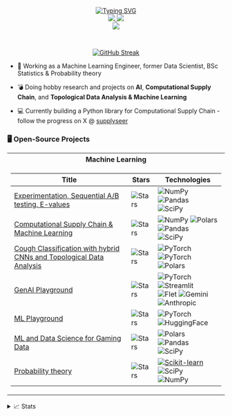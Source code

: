 <p align="center">
<a href="https://github.com/jakorostami">
    <img src="https://readme-typing-svg.demolab.com?font=Fira+Code&weight=100&size=18&duration=3000&pause=300&color=F7AC96&multiline=true&width=600&height=110&lines=Jako+Rostami;ML+Engineer+%7C+Data+Scientist+%7C+Statistician;AI+%26+ML+%7C+Statistics+%7C+Probability+theory;Computational+Supply+Chain+%7C+Topological+Data+Analysis" alt="Typing SVG" />
</a>
<br/>


<a href="https://www.linkedin.com/in/jako-r-549b59174/">
    <img src="https://img.shields.io/badge/-Linkedin-blue?style=flat-square&logo=linkedin">
</a>
<a href="mailto:rostami.jako@gmail.com">
    <img src="https://img.shields.io/badge/-Email-red?style=flat-square&logo=gmail&logoColor=white">
</a>

<br/> 


<a href="https://github.com/jakorostami">
    <img src="https://github-stats-alpha.vercel.app/api?username=jakorostami&cc=22272e&tc=F7AC96FF&ic=fff&bc=0000">
</a>

</p>
<br>

<p align="center">
<a href="https://git.io/streak-stats"><img src="https://streak-stats.demolab.com?user=jakorostami&theme=shadow-orange" alt="GitHub Streak" /></a>
</p>

* 🔨 Working as a Machine Learning Engineer, former Data Scientist, BSc Statistics & Probability theory

* 💣 Doing hobby research and projects on **AI**, **Computational Supply Chain**, and **Topological Data Analysis & Machine Learning**

* 💻 Currently building a Python library for Computational Supply Chain - follow the progress on X @ [supplyseer](https://x.com/supplyseer)

### 🖥️ Open-Source Projects
<table>
<tr><th>Machine Learning </th>
<tr><td>

|Title | Stars | Technologies|
|--|--|--|
| [Experimentation, Sequential A/B testing, E-values](https://github.com/jakorostami/expectation) | <img alt="Stars" src="https://img.shields.io/github/stars/jakorostami/expectation?style=flat-square&labelColor=black"/> | ![NumPy](https://img.shields.io/badge/NumPy-black?style=flat-square&logo=numpy) ![Pandas](https://img.shields.io/badge/Pandas-black?style=flat-square&logo=pandas) <br> ![SciPy](https://img.shields.io/badge/SciPy-black?style=flat-square&logo=scipy)|
| [Computational Supply Chain & Machine Learning](https://github.com/supplyseer-ai/supplyseer) |  <img alt="Stars" src="https://img.shields.io/github/stars/supplyseer-ai/supplyseer?style=flat-square&labelColor=black"/> | ![NumPy](https://img.shields.io/badge/NumPy-black?style=flat-square&logo=numpy) ![Polars](https://img.shields.io/badge/polars-black?style=flat-square&logo=polars) <br> ![Pandas](https://img.shields.io/badge/Pandas-black?style=flat-square&logo=pandas) <br> ![SciPy](https://img.shields.io/badge/SciPy-black?style=flat-square&logo=scipy)|
| [Cough Classification with hybrid CNNs and Topological Data Analysis](https://github.com/jakorostami/cough_classification) | <img alt="Stars" src="https://img.shields.io/github/stars/jakorostami/cough_classification?style=flat-square&labelColor=black"/> | ![PyTorch](https://img.shields.io/badge/pytorch-black?style=flat-square&logo=pytorch) ![PyTorch](https://img.shields.io/badge/torchaudio-2D50A5?style=flat-square&logo=pytorch) <br> ![Polars](https://img.shields.io/badge/polars-black?style=flat-square&logo=polars) |
| [GenAI Playground](https://github.com/jakorostami/gen-ai-playground) | <img alt="Stars" src="https://img.shields.io/github/stars/jakorostami/gen-ai-playground?style=flat-square&labelColor=black"/> | ![PyTorch](https://img.shields.io/badge/pytorch-black?style=flat-square&logo=pytorch) ![Streamlit](https://img.shields.io/badge/-Streamlit-black?style=flat&logo=streamlit) <br> ![Flet](https://img.shields.io/badge/Flet-black?style=flat-square&logo=flutter) ![Gemini](https://img.shields.io/badge/Gemini-black?style=flat-square&logo=googlegemini) ![Anthropic](https://img.shields.io/badge/Claude-black?style=flat-square&logo=anthropic)|
| [ML Playground](https://github.com/jakorostami/ml_playground) | <img alt="Stars" src="https://img.shields.io/github/stars/jakorostami/ml_playground?style=flat-square&labelColor=black"/> | ![PyTorch](https://img.shields.io/badge/pytorch-black?style=flat-square&logo=pytorch) ![HuggingFace](https://img.shields.io/badge/HuggingFace-black?style=flat-square&logo=huggingface)|
| [ML and Data Science for Gaming Data](https://github.com/jakorostami/gaming_ds) | <img alt="Stars" src="https://img.shields.io/github/stars/jakorostami/gaming_ds?style=flat-square&labelColor=black"/> | ![Polars](https://img.shields.io/badge/polars-black?style=flat-square&logo=polars) ![Pandas](https://img.shields.io/badge/Pandas-black?style=flat-square&logo=pandas) <br> ![SciPy](https://img.shields.io/badge/SciPy-black?style=flat-square&logo=scipy)|
| [Probability theory](https://github.com/jakorostami/probability_theory) | <img alt="Stars" src="https://img.shields.io/github/stars/jakorostami/probability_theory?style=flat-square&labelColor=black"/> | [![Scikit-learn](https://img.shields.io/badge/sklearn-black?style=flat-square&logo=scikit-learn)](https://scholar.google.com/citations?view_op=view_citation&hl=en&user=b___QQ8AAAAJ&authuser=1&citation_for_view=b___QQ8AAAAJ:u5HHmVD_uO8C) ![SciPy](https://img.shields.io/badge/SciPy-black?style=flat-square&logo=scipy) <br> ![NumPy](https://img.shields.io/badge/NumPy-black?style=flat-square&logo=numpy)|

</td>
</td></tr> </table>

<details>
<summary>📈 Stats</summary>
<br>
My Github Stats

![](http://github-profile-summary-cards.vercel.app/api/cards/profile-details?username=jakorostami&theme=radical) <br>
![](http://github-profile-summary-cards.vercel.app/api/cards/repos-per-language?username=jakorostami&theme=radical) 
![](http://github-profile-summary-cards.vercel.app/api/cards/most-commit-language?username=jakorostami&theme=radical) <br>
![](https://github-readme-stats.vercel.app/api?username=jakorostami&show_icons=true&theme=radical)


</details>
